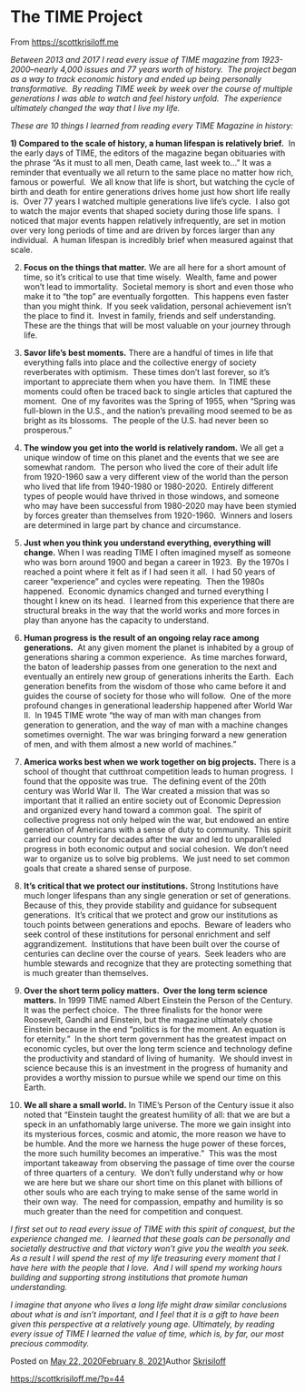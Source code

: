 # The TIME Project

From https://scottkrisiloff.me



_Between 2013 and 2017 I read every issue of TIME magazine from 1923-2000–nearly 4,000 issues and 77 years worth of history.  The project began as a way to track economic history and ended up being personally transformative.  By reading TIME week by week over the course of multiple generations I was able to watch and feel history unfold.  The experience ultimately changed the way that I live my life._

_These are 10 things I learned from reading every TIME Magazine in history:_

**1) Compared to the scale of history, a human lifespan is relatively brief.**  In the early days of TIME, the editors of the magazine began obituaries with the phrase “As it must to all men, Death came, last week to…” It was a reminder that eventually we all return to the same place no matter how rich, famous or powerful.  We all know that life is short, but watching the cycle of birth and death for entire generations drives home just how short life really is.  Over 77 years I watched multiple generations live life’s cycle.  I also got to watch the major events that shaped society during those life spans.  I noticed that major events happen relatively infrequently, are set in motion over very long periods of time and are driven by forces larger than any individual.  A human lifespan is incredibly brief when measured against that scale.

2) **Focus on the things that matter.** We are all here for a short amount of time, so it’s critical to use that time wisely.  Wealth, fame and power won’t lead to immortality.  Societal memory is short and even those who make it to “the top” are eventually forgotten.  This happens even faster than you might think.  If you seek validation, personal achievement isn’t the place to find it.  Invest in family, friends and self understanding.  These are the things that will be most valuable on your journey through life.

3) **Savor life’s best moments.** There are a handful of times in life that everything falls into place and the collective energy of society reverberates with optimism.  These times don’t last forever, so it’s important to appreciate them when you have them.  In TIME these moments could often be traced back to single articles that captured the moment.  One of my favorites was the Spring of 1955, when “Spring was full-blown in the U.S., and the nation’s prevailing mood seemed to be as bright as its blossoms.  The people of the U.S. had never been so prosperous.”

4) **The window you get into the world is relatively random.** We all get a unique window of time on this planet and the events that we see are somewhat random.  The person who lived the core of their adult life from 1920-1960 saw a very different view of the world than the person who lived that life from 1940-1980 or 1980-2020.  Entirely different types of people would have thrived in those windows, and someone who may have been successful from 1980-2020 may have been stymied by forces greater than themselves from 1920-1960.  Winners and losers are determined in large part by chance and circumstance.

5) **Just when you think you understand everything, everything will change.** When I was reading TIME I often imagined myself as someone who was born around 1900 and began a career in 1923.  By the 1970s I reached a point where it felt as if I had seen it all.  I had 50 years of career “experience” and cycles were repeating.  Then the 1980s happened.  Economic dynamics changed and turned everything I thought I knew on its head.  I learned from this experience that there are structural breaks in the way that the world works and more forces in play than anyone has the capacity to understand.

6) **Human progress is the result of an ongoing relay race among generations.**  At any given moment the planet is inhabited by a group of generations sharing a common experience.  As time marches forward, the baton of leadership passes from one generation to the next and eventually an entirely new group of generations inherits the Earth.  Each generation benefits from the wisdom of those who came before it and guides the course of society for those who will follow.  One of the more profound changes in generational leadership happened after World War II.  In 1945 TIME wrote “the way of man with man changes from generation to generation, and the way of man with a machine changes sometimes overnight. The war was bringing forward a new generation of men, and with them almost a new world of machines.”

7) **America works best when we work together on big projects.** There is a school of thought that cutthroat competition leads to human progress.  I found that the opposite was true.  The defining event of the 20th century was World War II.  The War created a mission that was so important that it rallied an entire society out of Economic Depression and organized every hand toward a common goal.  The spirit of collective progress not only helped win the war, but endowed an entire generation of Americans with a sense of duty to community.  This spirit carried our country for decades after the war and led to unparalleled progress in both economic output and social cohesion.  We don’t need war to organize us to solve big problems.  We just need to set common goals that create a shared sense of purpose.

8) **It’s critical that we protect our institutions.** Strong Institutions have much longer lifespans than any single generation or set of generations.  Because of this, they provide stability and guidance for subsequent generations.  It’s critical that we protect and grow our institutions as touch points between generations and epochs.  Beware of leaders who seek control of these institutions for personal enrichment and self aggrandizement.  Institutions that have been built over the course of centuries can decline over the course of years.  Seek leaders who are humble stewards and recognize that they are protecting something that is much greater than themselves.

9) **Over the short term policy matters.  Over the long term science matters.** In 1999 TIME named Albert Einstein the Person of the Century.  It was the perfect choice.  The three finalists for the honor were Roosevelt, Gandhi and Einstein, but the magazine ultimately chose Einstein because in the end “politics is for the moment. An equation is for eternity.”  In the short term government has the greatest impact on economic cycles, but over the long term science and technology define the productivity and standard of living of humanity.  We should invest in science because this is an investment in the progress of humanity and provides a worthy mission to pursue while we spend our time on this Earth.

10) **We all share a small world.** In TIME’s Person of the Century issue it also noted that “Einstein taught the greatest humility of all: that we are but a speck in an unfathomably large universe. The more we gain insight into its mysterious forces, cosmic and atomic, the more reason we have to be humble. And the more we harness the huge power of these forces, the more such humility becomes an imperative.”  This was the most important takeaway from observing the passage of time over the course of three quarters of a century.  We don’t fully understand why or how we are here but we share our short time on this planet with billions of other souls who are each trying to make sense of the same world in their own way.  The need for compassion, empathy and humility is so much greater than the need for competition and conquest.

_I first set out to read every issue of TIME with this spirit of conquest, but the experience changed me.  I learned that these goals can be personally and societally destructive and that victory won’t give you the wealth you seek.  As a result I will spend the rest of my life treasuring every moment that I have here with the people that I love.  And I will spend my working hours building and supporting strong institutions that promote human understanding._

_I imagine that anyone who lives a long life might draw similar conclusions about what is and isn’t important, and I feel that it is a gift to have been given this perspective at a relatively young age. Ultimately, by reading every issue of TIME I learned the value of time, which is, by far, our most precious commodity._

Posted on [May 22, 2020February 8, 2021](https://scottkrisiloff.me/?p=44)Author [Skrisiloff](https://scottkrisiloff.me/?author=1)



https://scottkrisiloff.me/?p=44
